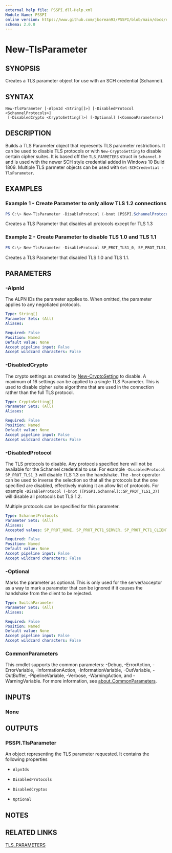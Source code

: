 ```yaml
---
external help file: PSSPI.dll-Help.xml
Module Name: PSSPI
online version: https://www.github.com/jborean93/PSSPI/blob/main/docs/en-US/New-TlsParameter.md
schema: 2.0.0
---
```


# New-TlsParameter

## SYNOPSIS
Creates a TLS parameter object for use with an SCH credential (Schannel).

## SYNTAX

```
New-TlsParameter [-AlpnId <String[]>] [-DisabledProtocol <SchannelProtocols>]
 [-DisabledCrypto <CryptoSetting[]>] [-Optional] [<CommonParameters>]
```

## DESCRIPTION
Builds a TLS Parameter object that represents TLS parameter restrictions.
It can be used to disable TLS protocols or with `New-CryptoSetting` to disable certain cipher suites.
It is based off the `TLS_PARMETERS` struct in `Schannel.h` and is used with the newer SCH style credential added in Windows 10 Build 1809.
Multiple TLS parmeter objects can be used with `Get-SCHCredential -TlsParameter`.

## EXAMPLES

### Example 1 - Create Parameter to only allow TLS 1.2 connections
```powershell
PS C:\> New-TlsParameter -DisableProtocol (-bnot [PSSPI.SchannelProtocols]::SP_PROT_TLS1_3)
```

Creates a TLS Parameter that disables all protocols except for TLS 1.3

### Example 2 - Create Parameter to disable TLS 1.0 and TLS 1.1
```powershell
PS C:\> New-TlsParameter -DisableProtocol SP_PROT_TLS1_0, SP_PROT_TLS1_1
```

Creates a TLS Parameter that disabled TLS 1.0 and TLS 1.1.

## PARAMETERS

### -AlpnId
The ALPN IDs the parameter applies to.
When omitted, the parameter applies to any negotiated protocols.

```yaml
Type: String[]
Parameter Sets: (All)
Aliases:

Required: False
Position: Named
Default value: None
Accept pipeline input: False
Accept wildcard characters: False
```

### -DisabledCrypto
The crypto settings as created by [New-CryptoSetting](./New-CryptoSetting.md) to disable.
A maximum of 16 settings can be applied to a single TLS Parameter.
This is used to disable cipher suite algorithms that are used in the connection rather than the full TLS protocol.

```yaml
Type: CryptoSetting[]
Parameter Sets: (All)
Aliases:

Required: False
Position: Named
Default value: None
Accept pipeline input: False
Accept wildcard characters: False
```

### -DisabledProtocol
The TLS protocols to disable.
Any protocols specified here will not be available for the Schannel credential to use.
For example `-DisabledProtocol SP_PROT_TLS1_3` will disable TLS 1.3 on the handshake.
The `-bnot` operator can be used to inverse the selection so that all the protocols but the one specified are disabled, effectively making it an allow list of protocols.
For example `-DisableProtocol (-bnot ([PSSPI.Schannel]::SP_PROT_TLS1_3))` will disable all protocols but TLS 1.2.

Multiple protocols can be specified for this parameter.

```yaml
Type: SchannelProtocols
Parameter Sets: (All)
Aliases:
Accepted values: SP_PROT_NONE, SP_PROT_PCT1_SERVER, SP_PROT_PCT1_CLIENT, SP_PROT_PCT1, SP_PROT_SSL2_SERVER, SP_PROT_SSL2_CLIENT, SP_PROT_SSL2, SP_PROT_SSL3_SERVER, SP_PROT_SSL3_CLIENT, SP_PROT_SSL3, SP_PROT_TLS1_SERVER, SP_PROT_TLS1_0_SERVER, SP_PROT_SSL3TLS1_SERVERS, SP_PROT_TLS1_CLIENT, SP_PROT_SSL3TLS1_CLIENTS, SP_PROT_TLS1_0_CLIENT, SP_PROT_TLS1, SP_PROT_TLS1_0, SP_PROT_SSL3TLS1, SP_PROT_TLS1_1_SERVER, SP_PROT_TLS1_1_CLIENT, SP_PROT_TLS1_1, SP_PROT_TLS1_2_SERVER, SP_PROT_TLS1_2_CLIENT, SP_PROT_TLS1_2, SP_PROT_TLS1_3_SERVER, SP_PROT_TLS1_3_CLIENT, SP_PROT_TLS1_3, SP_PROT_DTLS_SERVER, SP_PROT_DTLS1_0_SERVER, SP_PROT_DTLS1_0_CLIENT, SP_PROT_DTLS_CLIENT, SP_PROT_DTLS1_0, SP_PROT_DTLS, SP_PROT_DTLS1_2_SERVER, SP_PROT_DTLS1_2_CLIENT, SP_PROT_DTLS1_2, SP_PROT_UNI_SERVER, SP_PROT_SERVERS, SP_PROT_UNI_CLIENT, SP_PROT_CLIENTS, SP_PROT_UNI, SP_PROT_ALL

Required: False
Position: Named
Default value: None
Accept pipeline input: False
Accept wildcard characters: False
```

### -Optional
Marks the parameter as optional.
This is only used for the server/acceptor as a way to mark a parameter that can be ignored if it causes the handshake from the client to be rejected.

```yaml
Type: SwitchParameter
Parameter Sets: (All)
Aliases:

Required: False
Position: Named
Default value: None
Accept pipeline input: False
Accept wildcard characters: False
```

### CommonParameters
This cmdlet supports the common parameters: -Debug, -ErrorAction, -ErrorVariable, -InformationAction, -InformationVariable, -OutVariable, -OutBuffer, -PipelineVariable, -Verbose, -WarningAction, and -WarningVariable. For more information, see [about_CommonParameters](http://go.microsoft.com/fwlink/?LinkID=113216).

## INPUTS

### None
## OUTPUTS

### PSSPI.TlsParameter
An object representing the TLS parameter requested. It contains the following properties

+ `AlpnIds`

+ `DisabledProtocols`

+ `DisabledCryptos`

+ `Optional`

## NOTES

## RELATED LINKS

[TLS_PARAMETERS](https://learn.microsoft.com/en-us/windows/win32/api/schannel/ns-schannel-tls_parameters)
